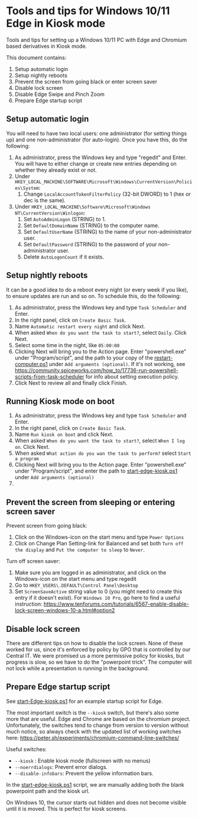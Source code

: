 # Tools and tips for Windows 10/11 Edge in Kiosk mode
Tools and tips for setting up a Windows 10/11 PC with Edge and Chromium based derivatives in Kiosk mode.

This document contains:

1. Setup automatic login
2. Setup nightly reboots
3. Prevent the screen from going black or enter screen saver
4. Disable lock screen
5. Disable Edge Swipe and Pinch Zoom
6. Prepare Edge startup script

## Setup automatic login

You will need to have two local users: one administrator (for setting things up) and one non-administrator (for auto-login). Once you have this, do the following:

1. As administrator, press the Windows key and type "regedit" and Enter.
You will have to either change or create new entries depending on whether they already exist or not.
2. Under `HKEY_LOCAL_MACHINE\SOFTWARE\Microsoft\Windows\CurrentVersion\Policies\System`:
    1. Change `LocalAccountTokenFilterPolicy` (32-bit DWORD) to 1 (hex or dec is the same).
3. Under `HKEY_LOCAL_MACHINE\Software\Microsoft\Windows NT\CurrentVersion\Winlogon`:
    1. Set `AutoAdminLogon` (STRING) to 1.
    2. Set `DefaultDomainName` (STRING) to the computer name.
    3. Set `DefaultUserName` (STRING) to the name of your non-administrator user.
    4. Set `DefaultPassword` (STRING) to the password of your non-administrator user. 
    5. Delete `AutoLogonCount` if it exists.

## Setup nightly reboots

It can be a good idea to do a reboot every night (or every week if you like), to ensure updates are run and so on.
To schedule this, do the following:

1.	As administrator, press the Windows key and type `Task Scheduler` and Enter.
2.	In the right panel, click on `Create Basic Task`.
3.	Name `Automatic restart every night` and click Next.
4.	When asked `When do you want the task to start?`, select `Daily`. Click Next.
5.	Select some time in the night, like `05:00:00`
6.	Clicking Next will bring you to the Action page. Enter "powershell.exe" under "Program/script",
    and the path to your copy of the [restart-computer.ps1](https://github.com/Stan524/Edge-Browser-Kiosk-Mode-Setup/blob/master/restart-computer.ps1) under `Add arguments (optional)`. If it's not working, see https://community.spiceworks.com/how_to/17736-run-powershell-scripts-from-task-scheduler for info about setting execution policy.
7.	Click Next to review all and finally click Finish.

## Running Kiosk mode on boot

1.	As administrator, press the Windows key and type `Task Scheduler` and Enter.
2.	In the right panel, click on `Create Basic Task`.
3.	Name `Run kiosk on boot` and click Next.
4.	When asked `When do you want the task to start?`, select `When I log on`. Click Next.
5.	When asked `What action do you wan the task to perform?` select `Start a program`
6.	Clicking Next will bring you to the Action page. Enter "powershell.exe" under "Program/script",
	and enter the path to [start-edge-kiosk.ps1](https://github.com/Stan524/Edge-Browser-Kiosk-Mode-Setup/blob/master/start-edge-kiosk.ps1) under `Add arguments (optional)`
7.	

## Prevent the screen from sleeping or entering screen saver

Prevent screen from going black:
1. Click on the Windows-icon on the start menu and type `Power Options`
2. Click on Change Plan Setting-link for Balanced and set both `Turn off the display` and `Put the computer to sleep` to `Never`.

Turn off screen saver:
1. Make sure you are logged in as administrator, and click on the Windows-icon on the start menu and type regedit
2. Go to `HKEY_USERS\.DEFAULT\Control Panel\Desktop`
3. Set `ScreenSaveActive` string value to 0 (you might need to create this entry if it doesn't exist). 
For `Windows 10 Pro`, go here to find a useful instruction: https://www.tenforums.com/tutorials/6567-enable-disable-lock-screen-windows-10-a.html#option2

## Disable lock screen

There are different tips on how to disable the lock screen. None of these worked for us, since it's enforced by policy by GPO that is controlled by our Central IT. We were promised us a more permissive policy for kiosks, but progress is slow, so we have to do the "powerpoint trick". The computer will not lock while a presentation is running in the background.

## Prepare Edge startup script

See [start-Edge-kiosk.ps1](https://github.com/Stan524/Edge-Browser-Kiosk-Mode-Setup/blob/master/start-edge-kiosk.ps1) for an example startup script for Edge.

The most important switch is the `--kiosk` switch, but there's also some more that are useful. Edge and Chrome are based on the chromium project. Unfortunately, the switches tend to change from version to version without much notice, so always check with the updated list of working switches here: https://peter.sh/experiments/chromium-command-line-switches/

Useful switches:

- `--kiosk` : Enable kiosk mode (fullscreen with no menus)
- `--noerrdialogs`: Prevent error dialogs.
- `--disable-infobars`: Prevent the yellow information bars.

In the [start-edge-kiosk.ps1](https://github.com/Stan524/Edge-Browser-Kiosk-Mode-Setup/blob/master/start-edge-kiosk.ps1) script, we are manually adding both the blank powerpoint path and the kiosk url.

On Windows 10, the cursor starts out hidden and does not become visible until it is moved. This is perfect for kiosk screens.